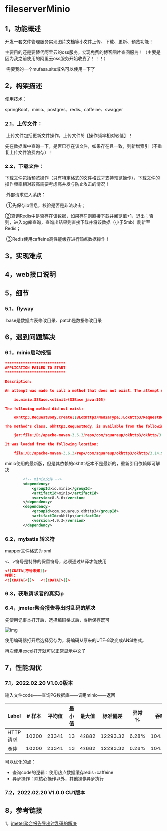 # fileserverMinio



## 1，功能概述

​	开发一套文件管理服务实现图片文档等小文件上传、下载、更新、预览功能！

​	主要目的还是要替代阿里云的oss服务，实现免费的博客图片查阅服务！（主要是因为我之前使用的阿里云oss服务开始收费了！！！）

​	需要我的一个mufasa.site域名可以使用一下了



## 2，构架描述

使用技术：

springBoot、minio、postgres、redis、caffeine、swagger



### 2.1，上传文件：

​	上传文件包括更新文件操作，上传文件的【操作频率相对较低】！

​	先在数据库中查询一下，是否已存在该文件，如果存在且一致，则新增索引（不重复上传文件浪费内存）！



### 2.2，下载文件：

​	下载文件包括预览操作（只有特定格式的文件格式才支持预览操作），下载文件的操作频率相对较高需要考虑高并发与防止攻击的情况！

​	外部请求进入系统：

​	①先保存ip信息，校验是否是非法攻击；

​	②查询Redis中是否存在该数据，如果存在则直接下载并阅览值+1，退出；否则，进入pg库查询，查询出结果则直接下载并将该数据（小于5mb）刷新至Redis；

​	③Redis使用caffeine高性能缓存进行热点数据操作！



## 3，实现难点







## 4，web接口说明





## 5，细节



### 5.1，flyway

​	base是数据库表修改目录、patch是数据修改目录



## 6，遇到问题解决

### 6.1，minio启动报错

```json
***************************
APPLICATION FAILED TO START
***************************

Description:

An attempt was made to call a method that does not exist. The attempt was made from the following location:

    io.minio.S3Base.<clinit>(S3Base.java:105)

The following method did not exist:

    okhttp3.RequestBody.create([BLokhttp3/MediaType;)Lokhttp3/RequestBody;

The method's class, okhttp3.RequestBody, is available from the following locations:

    jar:file:/D:/apache-maven-3.6.3/repo/com/squareup/okhttp3/okhttp/3.14.9/okhttp-3.14.9.jar!/okhttp3/RequestBody.class

It was loaded from the following location:

    file:/D:/apache-maven-3.6.3/repo/com/squareup/okhttp3/okhttp/3.14.9/okhttp-3.14.9.jar
```

minio使用的最新版，但是其依赖的okhttp版本不是最新的，重新引用依赖即可解决

```xml
        <!-- minio文件 -->
        <dependency>
            <groupId>io.minio</groupId>
            <artifactId>minio</artifactId>
            <version>8.3.6</version>
        </dependency>
        <dependency>
            <groupId>com.squareup.okhttp3</groupId>
            <artifactId>okhttp</artifactId>
            <version>4.9.3</version>
        </dependency>
```



### 6.2，mybatis 转义符

mapper文件格式为 xml

<、>符号是特殊的保留符号，必须通过转译才能使用

```json
<![CDATA[符号未知]]>
样例：
<![CDATA[<]]>   <![CDATA[>]]>
```



### 6.3，获取请求者的真实ip



### 6.4，jmeter聚合报告导出时乱码的解决

先使用记事本打开后，选择编码格式后，得新保存既可

![img](D:\3_project\github\fileserverMinio\README.assets\835259-20160315094330490-893529549.png)

使用编码器打开后选择另存为，将编码从原来的UTF-8改变成ANSI格式。

再次使用excel打开就可以正常显示中文了



## 7，性能调优

### 7.1，2022.02.20 V1.0.0版本

输入文件code——查询PG数据库——调用minio——返回

| Label    | # 样本 | 平均值 | 最小值 | 最大值 | 标准偏差 | 异常 % | 吞吐量   | 接收 KB/sec | 发送 KB/sec | 平均字节数 |
| -------- | ------ | ------ | ------ | ------ | -------- | ------ | -------- | ----------- | ----------- | ---------- |
| HTTP请求 | 10200  | 23341  | 13     | 42882  | 12293.32 | 6.28%  | 104.7798 | 32415.18    | 18.61       | 316789.5   |
| 总体     | 10200  | 23341  | 13     | 42882  | 12293.32 | 6.28%  | 104.7798 | 32415.18    | 18.61       | 316789.5   |

可以优化的点：

- 查询code的逻辑：使用热点数据缓存redis+caffeine
- 异步操作：除核心操作以外，其他操作异步执行



### 7.2，2022.02.20 V1.0.0 CU1版本



## 8，参考链接



1，[jmeter聚合报告导出时乱码的解决](https://blog.csdn.net/weixin_33816300/article/details/93395751)
